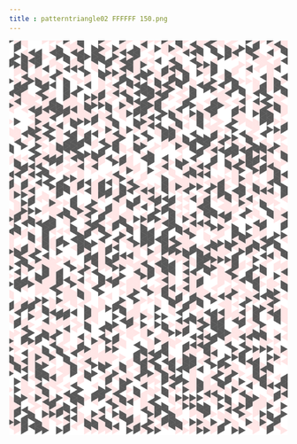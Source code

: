 ```yaml
---
title : patterntriangle02 FFFFFF 150.png
---
```

![patterntriangle02_FFFFFF_150.png](../img/patterntriangle02_FFFFFF_150.png)

